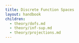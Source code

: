 ```yaml
---
title: Discrete Function Spaces
layout: handbook
children:
  - theory/dofs.md
  - theory/inf-sup.md
  - theory/projections.md
---
```

